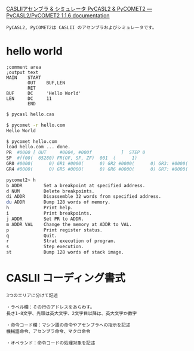 [CASLIIアセンブラ & シミュレータ PyCASL2 & PyCOMET2 — PyCASL2/PyCOMET2 1.1.6 documentation](http://www.image.med.osaka-u.ac.jp/member/nakamoto/pycasl2/index.html)

```
PyCASL2, PyCOMET2は CASLII のアセンブラおよびシミュレータです。
```

# hello world

```cas
;comment area
;output text
MAIN    START
        OUT    BUF,LEN
        RET
BUF     DC     'Hello World'
LEN     DC     11
        END
```

```sh
$ pycasl hello.cas

$ pycomet -r hello.com
Hello World

$ pycomet hello.com
load hello.com ... done.
PR  #0000 [ OUT     #0004, #000f           ]  STEP 0
SP  #ff00(  65280) FR(OF, SF, ZF)  001  (      1)
GR0 #0000(      0) GR1 #0000(      0) GR2 #0000(      0) GR3: #0000(      0)
GR4 #0000(      0) GR5 #0000(      0) GR6 #0000(      0) GR7: #0000(      0)

pycomet2> h
b ADDR        Set a breakpoint at specified address.
d NUM         Delete breakpoints.
di ADDR       Disassemble 32 words from specified address.
du ADDR       Dump 128 words of memory.
h             Print help.
i             Print breakpoints.
j ADDR        Set PR to ADDR.
m ADDR VAL    Change the memory at ADDR to VAL.
p             Print register status.
q             Quit.
r             Strat execution of program.
s             Step execution.
st            Dump 128 words of stack image.


```

# CASLII コーディング書式

```
3つのエリアに分けて記述

・ラベル欄：その行のアドレスをあらわす。
長さ1-8文字、先頭は英大文字、2文字目以降は、英大文字か数字

・命令コード欄：マシン語の命令やアセンブラへの指示を記述
機械語命令、アセンブラ命令、マクロ命令

・オペランド：命令コードの処理対象を記述
```
